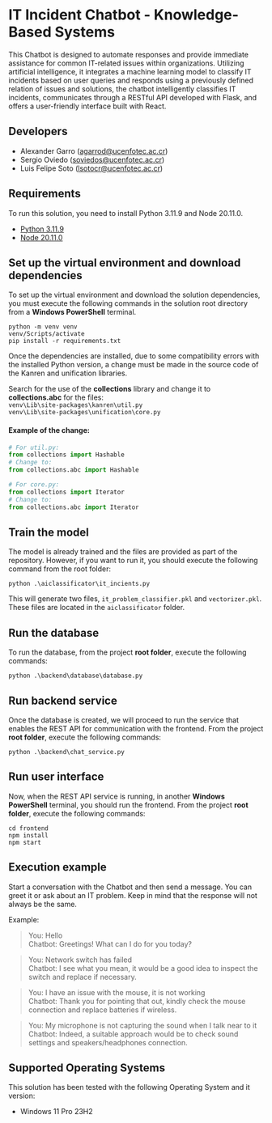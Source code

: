 # IT Incident Chatbot - Knowledge-Based Systems
This Chatbot is designed to automate responses and provide immediate assistance for common IT-related issues within organizations. Utilizing artificial intelligence, it integrates a machine learning model to classify IT incidents based on user queries and responds using a previously defined relation of issues and solutions, the chatbot intelligently classifies IT incidents, communicates through a RESTful API developed with Flask, and offers a user-friendly interface built with React.

## Developers

* Alexander Garro (agarrod@ucenfotec.ac.cr)
* Sergio Oviedo (soviedos@ucenfotec.ac.cr)
* Luis Felipe Soto (lsotocr@ucenfotec.ac.cr)

## Requirements
To run this solution, you need to install Python 3.11.9 and Node 20.11.0.
* [Python 3.11.9](https://www.python.org/downloads/release/python-3119/)
* [Node 20.11.0](https://nodejs.org/en/blog/release/v20.11.0)

## Set up the virtual environment and download dependencies
To set up the virtual environment and download the solution dependencies, you must execute the following commands in the solution root directory from a **Windows PowerShell** terminal.
```
python -m venv venv
venv/Scripts/activate
pip install -r requirements.txt
```    
Once the dependencies are installed, due to some compatibility errors with the installed Python version, a change must be made in the source code of the Kanren and unification libraries.

Search for the use of the **collections** library and change it to **collections.abc** for the files:   
```venv\Lib\site-packages\kanren\util.py```  
```venv\Lib\site-packages\unification\core.py```

#### Example of the change:
``` py
# For util.py:   
from collections import Hashable  
# Change to:    
from collections.abc import Hashable

# For core.py:   
from collections import Iterator   
# Change to:      
from collections.abc import Iterator
```

## Train the model
The model is already trained and the files are provided as part of the repository. However, if you want to run it, you should execute the following command from the root folder:   
```
python .\aiclassificator\it_incients.py
```   

This will generate two files, `it_problem_classifier.pkl` and `vectorizer.pkl`. These files are located in the `aiclassificator` folder.

## Run the database
To run the database, from the project **root folder**, execute the following commands:
``` 
python .\backend\database\database.py
```

## Run backend service
Once the database is created, we will proceed to run the service that enables the REST API for communication with the frontend. From the project **root folder**, execute the following commands:
```
python .\backend\chat_service.py
```

## Run user interface
Now, when the REST API service is running, in another **Windows PowerShell** terminal, you should run the frontend. From the project **root folder**, execute the following commands:
```
cd frontend
npm install
npm start
```

## Execution example
Start a conversation with the Chatbot and then send a message. You can greet it or ask about an IT problem. Keep in mind that the response will not always be the same.

Example:   
> You: Hello   
> Chatbot: Greetings! What can I do for you today?  

> You: Network switch has failed   
> Chatbot: I see what you mean, it would be a good idea to inspect the switch and replace if necessary.

> You: I have an issue with the mouse, it is not working    
> Chatbot: Thank you for pointing that out, kindly check the mouse connection and replace batteries if wireless.    

> You: My microphone is not capturing the sound when I talk near to it  
> Chatbot: Indeed, a suitable approach would be to check sound settings and speakers/headphones connection. 

## Supported Operating Systems   
This solution has been tested with the following Operating System and it version:  
- Windows 11 Pro 23H2
